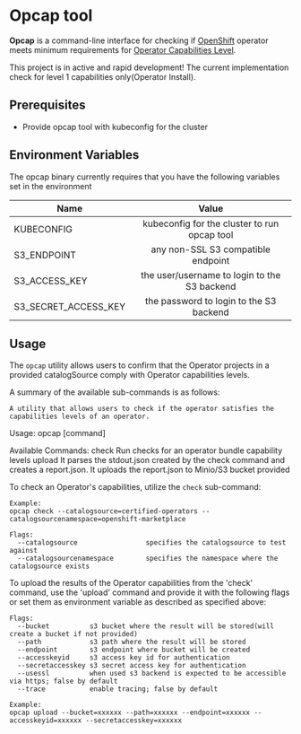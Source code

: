 # Opcap tool

**Opcap** is a command-line interface for checking if
[OpenShift](https://www.openshift.com/) operator meets minimum
requirements for [Operator Capabilities Level](https://sdk.operatorframework.io/docs/overview/operator-capabilities/).

This project is in active and rapid development! The current implementation check for level 1 capabilities only(Operator Install).

## Prerequisites

- Provide opcap tool with kubeconfig for the cluster

## Environment Variables

The opcap binary currently requires that you have the following variables set in the environment

| Name                 |                    Value                      | 
|----------------------|:---------------------------------------------:|
| KUBECONFIG           |  kubeconfig for the cluster to run opcap tool |
| S3_ENDPOINT          |  any non-SSL S3 compatible endpoint           |
| S3_ACCESS_KEY        |  the user/username to login to the S3 backend |
| S3_SECRET_ACCESS_KEY |  the password to login to the S3 backend      |

## Usage

The `opcap` utility allows users to confirm that the Operator projects in a provided catalogSource
comply with Operator capabilities levels.

A summary of the available sub-commands is as follows:

```text
A utility that allows users to check if the operator satisfies the capabilities levels of an operator.
```

Usage:
  opcap [command]

Available Commands:
  check        Run checks for an operator bundle capability levels
  upload       It parses the stdout.json created by the check command and creates a report.json. It uploads the report.json to Minio/S3 bucket provided

To check an Operator's capabilities, utilize the `check` sub-command:

```text
Example:
opcap check --catalogsource=certified-operators --catalogsourcenamespace=openshift-marketplace
```


```
Flags:
  --catalogsource                 specifies the catalogsource to test against
  --catalogsourcenamespace        specifies the namespace where the catalogsource exists
```

To upload the results of the Operator capabilities from the 'check' command, use the 'upload' command and provide it with the following flags or set them as environment variable as described as specified above:

```
Flags:
  --bucket          s3 bucket where the result will be stored(will create a bucket if not provided)
  --path            s3 path where the result will be stored
  --endpoint        s3 endpoint where bucket will be created
  --accesskeyid     s3 access key id for authentication
  --secretaccesskey s3 secret access key for authentication
  --usessl          when used s3 backend is expected to be accessible via https; false by default
  --trace           enable tracing; false by default
```

```text
Example:
opcap upload --bucket=xxxxxx --path=xxxxxx --endpoint=xxxxxx --accesskeyid=xxxxxx --secretaccesskey=xxxxxx
```
